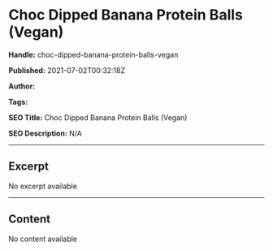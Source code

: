 # Choc Dipped Banana Protein Balls (Vegan)

**Handle:** choc-dipped-banana-protein-balls-vegan

**Published:** 2021-07-02T00:32:18Z

**Author:**  

**Tags:** 

**SEO Title:** Choc Dipped Banana Protein Balls (Vegan)

**SEO Description:** N/A

---

## Excerpt

No excerpt available

---

## Content

No content available

